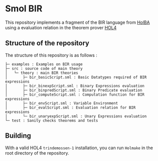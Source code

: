 # Smol BIR

This repository implements a fragment of the BIR language from [HolBA](https://github.com/kth-step/HolBA) using a evaluation relation in the theorem prover [HOL4](https://github.com/HOL-Theorem-Prover/HOL)


## Structure of the repository
The structure of this repository is as follows :
```
├─ examples : Examples on BIR usage
├─ src : source code of main theory
│   └─ theory : main BIR theories
│       ├─ bir_basicScript.sml : Basic Datatypes required of BIR expressions
│       ├─ bir_binexpScript.sml : Binary Expressions evaluation
│       ├─ bir_binpredScript.sml : Binary Predicate evaluation
│       ├─ bir_computeScript.sml : Computation function for BIR expressions
│       ├─ bir_envScript.sml : Variable Environment
│       ├─ bir_evalScript.sml : Evaluation relation for BIR expressions
│       └─ bir_unaryexpScript.sml : Unary Expressions evaluation
└─ test : Sanity checks theorems and tests
```


## Building
With a valid HOL4 `trindemossen-1` installation, you can run `Holmake` in the root directory of the repository.
